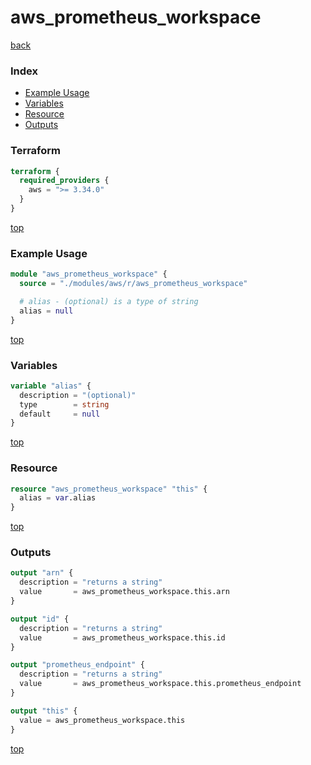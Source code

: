 # aws_prometheus_workspace

[back](../aws.md)

### Index

- [Example Usage](#example-usage)
- [Variables](#variables)
- [Resource](#resource)
- [Outputs](#outputs)

### Terraform

```terraform
terraform {
  required_providers {
    aws = ">= 3.34.0"
  }
}
```

[top](#index)

### Example Usage

```terraform
module "aws_prometheus_workspace" {
  source = "./modules/aws/r/aws_prometheus_workspace"

  # alias - (optional) is a type of string
  alias = null
}
```

[top](#index)

### Variables

```terraform
variable "alias" {
  description = "(optional)"
  type        = string
  default     = null
}
```

[top](#index)

### Resource

```terraform
resource "aws_prometheus_workspace" "this" {
  alias = var.alias
}
```

[top](#index)

### Outputs

```terraform
output "arn" {
  description = "returns a string"
  value       = aws_prometheus_workspace.this.arn
}

output "id" {
  description = "returns a string"
  value       = aws_prometheus_workspace.this.id
}

output "prometheus_endpoint" {
  description = "returns a string"
  value       = aws_prometheus_workspace.this.prometheus_endpoint
}

output "this" {
  value = aws_prometheus_workspace.this
}
```

[top](#index)